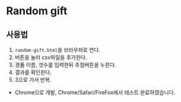 # Random gift

## 사용법
1. `random-gift.html`을 브라우저로 연다.
2. 버튼을 눌러 csv파일을 추가한다.
3. 경품 이름, 갯수를 입력한뒤 추첨버튼을 누른다.
4. 결과를 확인한다.
5. 3으로 가서 반복.

- Chrome으로 개발, Chrome/Safari/FireFox에서 테스트 완료하였습니다.